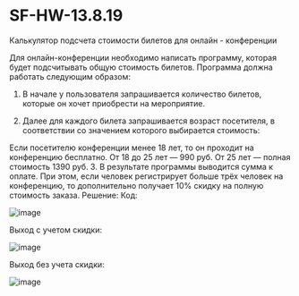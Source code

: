 # SF-HW-13.8.19
Калькулятор подсчета стоимости билетов для онлайн - конференции

Для онлайн-конференции необходимо написать программу, которая будет подсчитывать общую стоимость билетов. Программа должна работать следующим образом:

1. В начале у пользователя запрашивается количество билетов, которые он хочет приобрести на мероприятие.

2. Далее для каждого билета запрашивается возраст посетителя, в соответствии со значением которого выбирается стоимость:

Если посетителю конференции менее 18 лет, то он проходит на конференцию бесплатно.
От 18 до 25 лет — 990 руб.
От 25 лет — полная стоимость 1390 руб.
3. В результате программы выводится сумма к оплате. При этом, если человек регистрирует больше трёх человек на конференцию, то дополнительно получает 10% скидку на полную стоимость заказа.
Решение:
 Код:

![image](https://user-images.githubusercontent.com/110028579/185300433-d634d663-9901-4731-91c1-f146349e3e28.png)

 Выход с учетом скидки:

![image](https://user-images.githubusercontent.com/110028579/185301412-961e8b9a-062c-4355-8844-084f5d769029.png)

Выход без учета скидки:

![image](https://user-images.githubusercontent.com/110028579/185301885-162d4b57-181c-4b76-be22-53a33e7edd4c.png)



